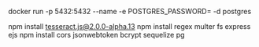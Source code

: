docker run -p 5432:5432 --name <name> -e POSTGRES_PASSWORD=<password> -d postgres

npm install tesseract.js@2.0.0-alpha.13
npm install regex multer fs express ejs 
npm install cors jsonwebtoken bcrypt sequelize pg
